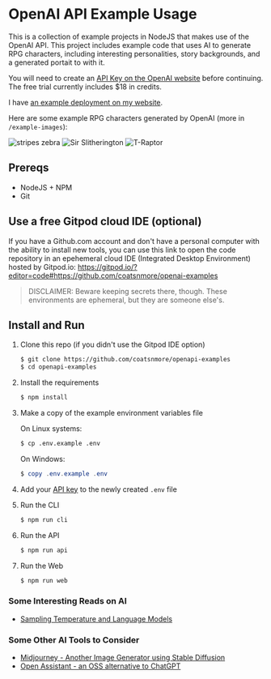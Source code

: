 # OpenAI API Example Usage

This is a collection of example projects in NodeJS that makes use of the OpenAI API. This project includes example code that uses AI to generate RPG characters, including interesting personalities, story backgrounds, and a generated portait to with it.

You will need to create an [API Key on the OpenAI website](https://beta.openai.com/account/api-keys) before continuing. The free trial currently includes $18 in credits.

I have [an example deployment on my website](http://spacecat.org/ai).

Here are some example RPG characters generated by OpenAI (more in `/example-images`): 

![stripes zebra](example-images/stripes.png)
![Sir Slitherington](example-images/SirSlitherington.png)
![T-Raptor](example-images/T-Raptor.png)

## Prereqs

* NodeJS + NPM
* Git

## Use a free Gitpod cloud IDE (optional)

If you have a Github.com account and don't have a personal computer with the ability to install new tools, you can use this link to open the code repository in an epehemeral cloud IDE (Integrated Desktop Environment) hosted by Gitpod.io:
https://gitpod.io/?editor=code#https://github.com/coatsnmore/openai-examples

>DISCLAIMER: Beware keeping secrets there, though. These environments are ephemeral, but they are someone else's.

## Install and Run

1. Clone this repo (if you didn't use the Gitpod IDE option)

    ```bash
    $ git clone https://github.com/coatsnmore/openapi-examples
    $ cd openapi-examples
    ```

2. Install the requirements

   ```bash
   $ npm install
   ```

3. Make a copy of the example environment variables file

   On Linux systems: 
   ```bash
   $ cp .env.example .env
   ```
   On Windows:
   ```powershell
   $ copy .env.example .env
   ```

4. Add your [API key](https://beta.openai.com/account/api-keys) to the newly created `.env` file

5. Run the CLI

    ```bash
    $ npm run cli
    ```

6. Run the API

    ```bash
    $ npm run api
    ```

6. Run the Web

    ```bash
    $ npm run web
    ```

### Some Interesting Reads on AI

- [Sampling Temperature and Language Models](https://towardsdatascience.com/how-to-sample-from-language-models-682bceb97277)

### Some Other AI Tools to Consider

- [Midjourney - Another Image Generator using Stable Diffusion](https://midjourney.com/)
- [Open Assistant - an OSS alternative to ChatGPT](https://github.com/LAION-AI/Open-Assistant) 